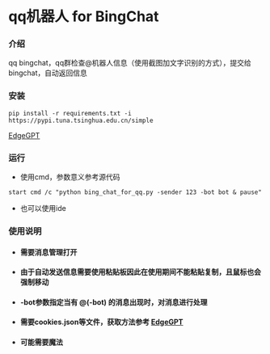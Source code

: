 # qq机器人 for BingChat

### 介绍
qq bingchat，qq群检查@机器人信息（使用截图加文字识别的方式），提交给bingchat，自动返回信息

### 安装
```
pip install -r requirements.txt -i https://pypi.tuna.tsinghua.edu.cn/simple
```
[EdgeGPT](https://github.com/acheong08/EdgeGPT)  

### 运行
+ 使用cmd，参数意义参考源代码
```
start cmd /c "python bing_chat_for_qq.py -sender 123 -bot bot & pause"
```
+ 也可以使用ide
### 使用说明
 + #### 需要消息管理打开
 + #### 由于自动发送信息需要使用粘贴板因此在使用期间不能粘贴复制，且鼠标也会强制移动
 + #### -bot参数指定当有 @(-bot) 的消息出现时，对消息进行处理
 + #### 需要cookies.json等文件，获取方法参考 [EdgeGPT](https://github.com/acheong08/EdgeGPT)
 + #### 可能需要魔法